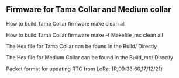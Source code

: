 ## Firmware for Tama Collar and Medium collar

How to build Tama Collar firmware
	make clean all

How to build Tama Collar firmware
	make -f Makefile_mc clean all

The Hex file for Tama Collar can be found in the Build/ Directly

The Hex file for Medium Collar can be found in the Build_mc/ Directly

Packet format for updating RTC from LoRa: {R,09:33:60,17/12/21}